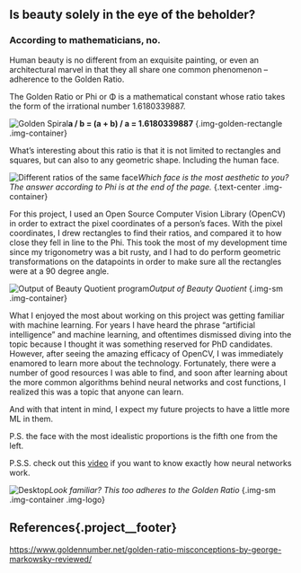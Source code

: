 ## Is beauty solely in the eye of the beholder?
### According to mathematicians, no. 

Human beauty is no different from an exquisite painting, or even an architectural marvel in that they all share one common phenomenon – adherence to the Golden Ratio.

The Golden Ratio or Phi or Φ is a mathematical constant whose ratio takes the form of the irrational number 1.6180339887.

![Golden Spiral](/images/beauty-quotient_golden-rectangle.png)**a / b  =  (a + b) / a  =  1.6180339887** 
{.img-golden-rectangle .img-container}

What’s interesting about this ratio is that it is not limited to rectangles and squares, but can also to any geometric shape. Including the human face. 

![Different ratios of the same face](/images/beauty-quotient_different-ratios.jpg)*Which face is the most aesthetic to you? The answer according to Phi is at the end of the page.*
{.text-center .img-container}

For this project, I used an Open Source Computer Vision Library (OpenCV) in order to extract the pixel coordinates of a person’s faces. With the pixel coordinates, I drew rectangles to find their ratios, and compared it to how close they fell in line to the Phi. This took the most of my development time since my trigonometry was a bit rusty, and I had to do perform geometric transformations on the datapoints in order to make sure all the rectangles were at a 90 degree angle. 

![Output of Beauty Quotient program](/images/beauty-quotient_megan-fox.png)*Output of Beauty Quotient*
 {.img-sm .img-container}

What I enjoyed the most about working on this project was getting familiar with machine learning. For years I have heard the phrase “artificial intelligence” and machine learning, and oftentimes dismissed diving into the topic because I thought it was something reserved for PhD candidates. However, after seeing the amazing efficacy of OpenCV, I was immediately enamored to learn more about the technology. Fortunately, there were a number of good resources I was able to find, and soon after learning about the more common algorithms behind neural networks and cost functions, I realized this was a topic that anyone can learn. 

And with that intent in mind, I expect my future projects to have a little more ML in them.

P.S. the face with the most idealistic proportions is the fifth one from the left.

P.S.S. check out this [video](https://www.youtube.com/watch?v=aircAruvnKk&t=78s) if you want to know exactly how neural networks work.


![Desktop](/images/cover-page-golden-ratio.png)*Look familiar? This too adheres to the Golden Ratio*
 {.img-sm .img-container .img-logo}


## References{.project__footer}
https://www.goldennumber.net/golden-ratio-misconceptions-by-george-markowsky-reviewed/

